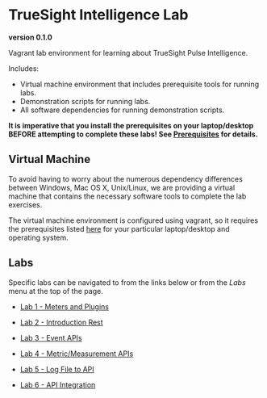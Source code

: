 TrueSight Intelligence Lab
==========================
__version 0.1.0__

Vagrant lab environment for learning about TrueSight Pulse Intelligence.

Includes:

- Virtual machine environment that includes prerequisite tools for running labs.
- Demonstration scripts for running labs.
- All software dependencies for running demonstration scripts.

__It is imperative that you install the prerequisites on your laptop/desktop BEFORE attempting to
complete these labs! See [Prerequisites](getting_started/prerequisites.md) for details.__

## Virtual Machine

To avoid having to worry about the numerous dependency differences between Windows, Mac OS X, Unix/Linux,
we are providing a virtual machine that contains the necessary software tools to complete the lab
exercises.

The virtual machine environment is configured using vagrant, so it requires the prerequisites
listed [here](gettting_started/prerequisites.md) for your particular laptop/desktop and operating system.

## Labs

Specific labs can be navigated to from the links below or from the _Labs_ menu at the top of the page.

- [Lab 1 - Meters and Plugins](labs/lab1.md)

- [Lab 2 - Introduction Rest](labs/lab2.md)

- [Lab 3 - Event APIs](labs/lab3.md)

- [Lab 4 - Metric/Measurement APIs](labs/lab4.md)

- [Lab 5 - Log File to API](labs/lab5.md)

- [Lab 6 - API Integration](labs/lab6.md)


